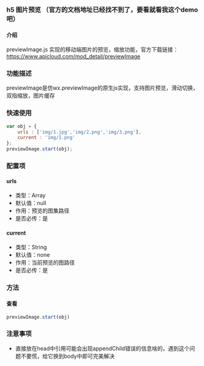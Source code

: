 ### h5 图片预览 （官方的文档地址已经找不到了，要看就看我这个demo吧）

#### 介绍
previewImage.js 实现的移动端图片的预览，缩放功能，官方下载链接：https://www.apicloud.com/mod_detail/previewImage

### 功能描述
previewImage是仿wx.previewImage的原生js实现，支持图片预览，滑动切换，双指缩放，图片缓存

### 快速使用

```js
var obj = {
    urls : ['img/1.jpg','img/2.png','img/3.png'],
    current : 'img/1.png'
};
previewImage.start(obj);
```

### 配置项

#### urls
* 类型：Array
* 默认值：null
* 作用：预览的图集路径
* 是否必传：是
#### current
* 类型：String
* 默认值：none
* 作用：当前预览的图路径
* 是否必传：是

### 方法
#### 查看
```js
previewImage.start(obj)
```

### 注意事项
* 直接放在head中引用可能会出现appendChild错误的信息啥的，遇到这个问题不要慌，给它换到body中即可完美解决
